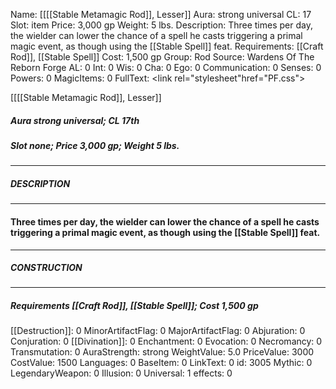 Name: [[[[Stable Metamagic Rod]], Lesser]]
Aura: strong universal
CL: 17
Slot: item
Price: 3,000 gp
Weight: 5 lbs.
Description: Three times per day, the wielder can lower the chance of a spell he casts triggering a primal magic event, as though using the [[Stable Spell]] feat.
Requirements: [[Craft Rod]], [[Stable Spell]]
Cost: 1,500 gp
Group: Rod
Source: Wardens Of The Reborn Forge
AL: 0
Int: 0
Wis: 0
Cha: 0
Ego: 0
Communication: 0
Senses: 0
Powers: 0
MagicItems: 0
FullText: <link rel="stylesheet"href="PF.css"><div class="heading"><p class="alignleft">[[[[Stable Metamagic Rod]], Lesser]]</p><div style="clear: both;"></div></div><div><h5><b>Aura </b>strong universal; <b>CL </b>17th</h5><h5><b>Slot </b>none; <b>Price </b>3,000 gp; <b>Weight </b>5 lbs.</h5></div><hr/><div><h5><b>DESCRIPTION</b></h5></div><hr/><div><h4><p>Three times per day, the wielder can lower the chance of a spell he casts triggering a primal magic event, as though using the [[Stable Spell]] feat.</p></h4></div><hr/><div><h5><b>CONSTRUCTION</b></h5></div><hr/><div><h5><b>Requirements </b>[[Craft Rod]], [[Stable Spell]]; <b>Cost </b>1,500 gp</h5></div>
[[Destruction]]: 0
MinorArtifactFlag: 0
MajorArtifactFlag: 0
Abjuration: 0
Conjuration: 0
[[Divination]]: 0
Enchantment: 0
Evocation: 0
Necromancy: 0
Transmutation: 0
AuraStrength: strong
WeightValue: 5.0
PriceValue: 3000
CostValue: 1500
Languages: 0
BaseItem: 0
LinkText: 0
id: 3005
Mythic: 0
LegendaryWeapon: 0
Illusion: 0
Universal: 1
effects: 0
